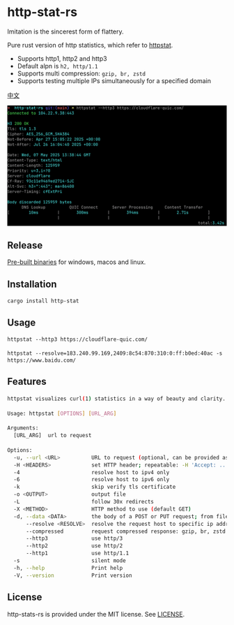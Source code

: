 # http-stat-rs

Imitation is the sincerest form of flattery.

Pure rust version of http statistics, which refer to [httpstat](https://github.com/davecheney/httpstat).

- Supports http1, http2 and http3
- Default alpn is `h2, http/1.1`
- Supports multi compression: `gzip, br, zstd`
- Supports testing multiple IPs simultaneously for a specified domain


[中文](./README_zh.md)

![screenshot](./screenshot.png)


## Release

[Pre-built binaries](https://github.com/vicanso/http-stat-rs/releases) for windows, macos and linux.

## Installation

```
cargo install http-stat
```


## Usage
```
httpstat --http3 https://cloudflare-quic.com/

httpstat --resolve=183.240.99.169,2409:8c54:870:310:0:ff:b0ed:40ac -s https://www.baidu.com/
```

## Features

```bash
httpstat visualizes curl(1) statistics in a way of beauty and clarity.

Usage: httpstat [OPTIONS] [URL_ARG]

Arguments:
  [URL_ARG]  url to request

Options:
  -u, --url <URL>          URL to request (optional, can be provided as the last argument)
  -H <HEADERS>             set HTTP header; repeatable: -H 'Accept: ...' -H 'Range: ...'
  -4                       resolve host to ipv4 only
  -6                       resolve host to ipv6 only
  -k                       skip verify tls certificate
  -o <OUTPUT>              output file
  -L                       follow 30x redirects
  -X <METHOD>              HTTP method to use (default GET)
  -d, --data <DATA>        the body of a POST or PUT request; from file use @filename
      --resolve <RESOLVE>  resolve the request host to specific ip address (e.g. 1.2.3.4,1.2.3.5)
      --compressed         request compressed response: gzip, br, zstd
      --http3              use http/3
      --http2              use http/2
      --http1              use http/1.1
  -s                       silent mode
  -h, --help               Print help
  -V, --version            Print version
```

## License

http-stats-rs is provided under the MIT license. See [LICENSE](LICENSE).
